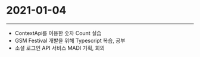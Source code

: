 # 2021-01-04


-----

  - ContextApi를 이용한 숫자 Count 실습
  - GSM Festival 개발을 위해 Typescript 복습, 공부
  - 소셜 로그인 API 서비스 MADI 기획, 회의
